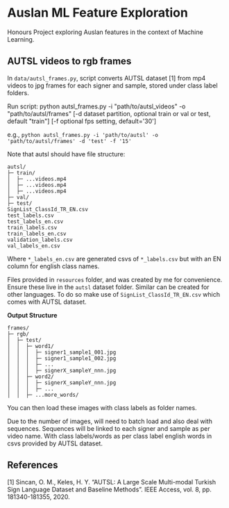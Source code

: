# Auslan ML Feature Exploration
Honours Project exploring Auslan features in the context of Machine Learning.

## AUTSL videos to rgb frames
In `data/autsl_frames.py`, script converts AUTSL dataset [1] from mp4 videos to jpg frames 
for each signer and sample, stored under class label folders.

Run script: python autsl_frames.py 
-i "path/to/autsl_videos" 
-o "path/to/autsl/frames" 
\[-d dataset partition, optional train or val or test, default "train"]
\[-f optional fps setting, default='30']

e.g., `python autsl_frames.py -i 'path/to/autsl' -o 'path/to/autsl/frames' -d 'test' -f '15'`

Note that autsl should have file structure:

```
autsl/
├─ train/
│  ├─ ...videos.mp4
│  ├─ ...videos.mp4
│  ├─ ...videos.mp4
├─ val/
├─ test/
SignList_ClassId_TR_EN.csv
test_labels.csv
test_labels_en.csv
train_labels.csv
train_labels_en.csv
validation_labels.csv
val_labels_en.csv
```

Where `*_labels_en.csv` are generated csvs of `*_labels.csv` but with an EN column 
for english class names.

Files provided in `resources` folder, and was created by me for convenience. 
Ensure these live in the `autsl` dataset folder. Similar can be created for other languages.
To do so make use of `SignList_ClassId_TR_EN.csv` which comes with AUTSL dataset.

**Output Structure**

```
frames/
├─ rgb/
│  ├─ test/
│  │  ├─ word1/
│  │  │  ├─ signer1_sample1_001.jpg
│  │  │  ├─ signer1_sample1_002.jpg
│  │  │  ├─ ...
│  │  │  ├─ signerX_sampleY_nnn.jpg
│  │  ├─ word2/
│  │  │  ├─ signerX_sampleY_nnn.jpg
│  │  │  ├─ ...
│  │  ├─ ...more_words/
```

You can then load these images with class labels as folder names.

Due to the number of images, will need to batch load and also deal with sequences.
Sequences will be linked to each signer and sample as per video name. With class labels/words
as per class label english words in csvs provided by AUTSL dataset.

## References
[1] Sincan, O. M., Keles, H. Y. “AUTSL: A Large Scale Multi-modal Turkish Sign Language Dataset and Baseline Methods”. IEEE Access, vol. 8, pp. 181340-181355, 2020.

